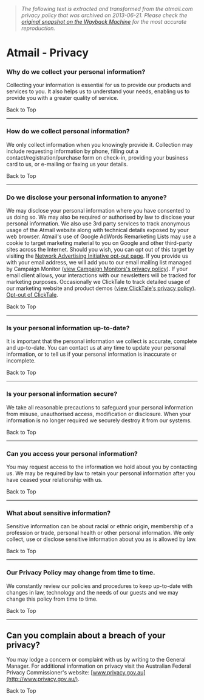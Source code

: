 > *The following text is extracted and transformed from the atmail.com privacy policy that was archived on 2013-06-21. Please check the [original snapshot on the Wayback Machine](https://web.archive.org/web/20130621141618id_/http%3A//atmail.com/privacy) for the most accurate reproduction.*

# Atmail - Privacy

### Why do we collect your personal information?

Collecting your information is essential for us to provide our products and services to you. It also helps us to understand your needs, enabling us to provide you with a greater quality of service.

Back to Top

* * *

### How do we collect personal information?

We only collect information when you knowingly provide it. Collection may include requesting information by phone, filling out a contact/registration/purchase form on check-in, providing your business card to us, or e-mailing or faxing us your details.

Back to Top

* * *

### Do we disclose your personal information to anyone?

We may disclose your personal information where you have consented to us doing so. We may also be required or authorised by law to disclose your personal information. We also use 3rd party services to track anonymous usage of the Atmail website along with technical details exposed by your web browser. Atmail's use of Google AdWords Remarketing Lists may use a cookie to target marketing material to you on Google and other third-party sites across the Internet. Should you wish, you can opt out of this target by visiting the [Network Advertising Initiative opt-out page](http://www.networkadvertising.org/choices/). If you provide us with your email address, we will add you to our email mailing list managed by Campaign Monitor ([view Campaign Monitors's privacy policy](http://www.campaignmonitor.com/privacy/)). If your email client allows, your interactions with our newsletters will be tracked for marketing purposes. Occasionally we ClickTale to track detailed usage of our marketing website and product demos ([view ClickTale's privacy policy](https://www.clicktale.com/privacy_service.aspx)). [Opt-out of ClickTale](http://www.clicktale.net/disable.html).

Back to Top

* * *

### Is your personal information up-to-date?

It is important that the personal information we collect is accurate, complete and up-to-date. You can contact us at any time to update your personal information, or to tell us if your personal information is inaccurate or incomplete.

Back to Top

* * *

### Is your personal information secure?

We take all reasonable precautions to safeguard your personal information from misuse, unauthorised access, modification or disclosure. When your information is no longer required we securely destroy it from our systems.

Back to Top

* * *

### Can you access your personal information?

You may request access to the information we hold about you by contacting us. We may be required by law to retain your personal information after you have ceased your relationship with us.

Back to Top

* * *

### What about sensitive information?

Sensitive information can be about racial or ethnic origin, membership of a profession or trade, personal health or other personal information. We only collect, use or disclose sensitive information about you as is allowed by law.

Back to Top

* * *

### Our Privacy Policy may change from time to time.

We constantly review our policies and procedures to keep up-to-date with changes in law, technology and the needs of our guests and we may change this policy from time to time.

Back to Top

* * *

## Can you complain about a breach of your privacy?

You may lodge a concern or complaint with us by writing to the General Manager. For additional information on privacy visit the Australian Federal Privacy Commissioner's website: [www.privacy.gov.au](http://www.privacy.gov.au/).

Back to Top
